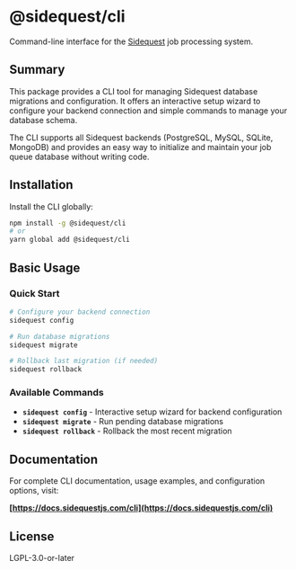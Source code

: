 # @sidequest/cli

Command-line interface for the [Sidequest](https://github.com/sidequestjs/sidequest) job processing system.

## Summary

This package provides a CLI tool for managing Sidequest database migrations and configuration. It offers an interactive setup wizard to configure your backend connection and simple commands to manage your database schema.

The CLI supports all Sidequest backends (PostgreSQL, MySQL, SQLite, MongoDB) and provides an easy way to initialize and maintain your job queue database without writing code.

## Installation

Install the CLI globally:

```bash
npm install -g @sidequest/cli
# or
yarn global add @sidequest/cli
```

## Basic Usage

### Quick Start

```bash
# Configure your backend connection
sidequest config

# Run database migrations
sidequest migrate

# Rollback last migration (if needed)
sidequest rollback
```

### Available Commands

- **`sidequest config`** - Interactive setup wizard for backend configuration
- **`sidequest migrate`** - Run pending database migrations
- **`sidequest rollback`** - Rollback the most recent migration

## Documentation

For complete CLI documentation, usage examples, and configuration options, visit:

**[https://docs.sidequestjs.com/cli](https://docs.sidequestjs.com/cli)**

## License

LGPL-3.0-or-later
